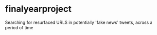 # finalyearproject
Searching for resurfaced URLS in potentially 'fake news' tweets, across a period of time

